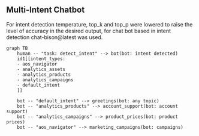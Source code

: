 ## Multi-Intent Chatbot

For intent detection temperature, top_k and top_p were lowered to raise the level of accuracy in the desired output, for chat bot based in intent detection chat-bison@latest was used.

```mermaid
graph TB
    human -- "task: detect_intent" --> bot(bot: intent detected)
    id1[[intent_types:
    - aos_navigator
    - analytics_assets
    - analytics_products
    - analytics_campaigns
    - default_intent
    ]]

    bot -- "default_intent" --> greetings(bot: any topic)
    bot -- "analytics_products" --> account_support(bot: account support)
    bot -- "analytics_campaigns" --> product_prices(bot: product prices)
    bot -- "aos_navigator" --> marketing_campaigns(bot: campaigns)


    

    

```
